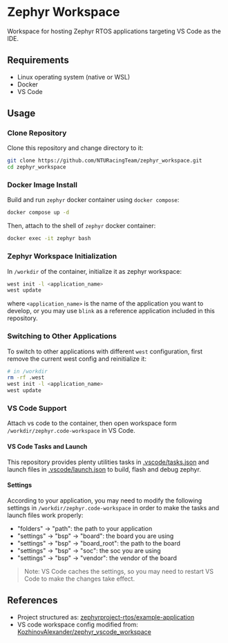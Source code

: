 # Zephyr Workspace

Workspace for hosting Zephyr RTOS applications targeting VS Code as the IDE.

## Requirements

- Linux operating system (native or WSL)
- Docker
- VS Code

## Usage

### Clone Repository

Clone this repository and change directory to it:

```bash
git clone https://github.com/NTURacingTeam/zephyr_workspace.git
cd zephyr_workspace
```

### Docker Image Install

Build and run `zephyr` docker container using `docker compose`:

```bash
docker compose up -d
```

Then, attach to the shell of `zephyr` docker container:

```bash
docker exec -it zephyr bash
```

### Zephyr Workspace Initialization

In `/workdir` of the container, initialize it as zephyr workspace:

```bash
west init -l <application_name>
west update
```

where `<application_name>` is the name of the application you want to develop, or you may use `blink` as a reference application included in this repository.

### Switching to Other Applications

To switch to other applications with different `west` configuration, first remove the current west config and reinitialize it:

```bash
# in /workdir
rm -rf .west
west init -l <application_name>
west update
```

### VS Code Support

Attach vs code to the container, then open workspace form `/workdir/zephyr.code-workspace` in VS Code.

#### VS Code Tasks and Launch

This repository provides plenty utilities tasks in [.vscode/tasks.json](.vscode/tasks.json) and launch files in [.vscode/launch.json](.vscode/launch.json) to build, flash and debug zephyr.

#### Settings

According to your application, you may need to modify the following settings in `/workdir/zephyr.code-workspace` in order to make the tasks and launch files work properly:

- "folders" -> "path": the path to your application
- "settings" -> "bsp" -> "board": the board you are using
- "settings" -> "bsp" -> "board_root": the path to the board
- "settings" -> "bsp" -> "soc": the soc you are using
- "settings" -> "bsp" -> "vendor": the vendor of the board

> Note: VS Code caches the settings, so you may need to restart VS Code to make the changes take effect.

## References

- Project structured as: [zephyrproject-rtos/example-application](https://github.com/zephyrproject-rtos/example-application)
- VS code workspace config modified from: [KozhinovAlexander/zephyr_vscode_workspace](https://github.com/KozhinovAlexander/zephyr_vscode_workspace)
